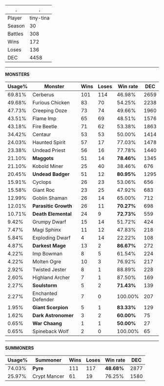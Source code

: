 .|.
|-|-
Player|tiny-tina
Season|30
Battles|308
Wins|172
Loses|136
DEC|4458

---
**MONSTERS**

Usage%|Monster|Wins|Loses|Win rate|DEC|
-|-|-|-|-|-|
69.81%|Cerberus|101|114|46.98%|2659|
49.68%|Furious Chicken|83|70|54.25%|2238|
47.73%|Creeping Ooze|73|74|49.66%|1960|
43.51%|Flame Imp|65|69|48.51%|1576|
43.18%|Fire Beetle|71|62|53.38%|1863|
34.42%|Centaur|53|53|50.00%|1414|
24.03%|Haunted Spirit|57|17|77.03%|1478|
23.38%|Undead Priest|56|16|77.78%|1440|
21.10%|**Maggots**|51|14|**78.46%**|1345|
21.10%|Kobold Miner|25|40|38.46%|676|
20.45%|**Undead Badger**|51|12|**80.95%**|1295|
15.91%|Cyclops|26|23|53.06%|656|
15.58%|Giant Roc|23|25|47.92%|683|
12.99%|Goblin Shaman|26|14|65.00%|712|
12.01%|**Parasitic Growth**|26|11|**70.27%**|698|
10.71%|**Death Elemental**|24|9|**72.73%**|559|
9.42%|Grumpy Dwarf|15|14|51.72%|424|
7.47%|Magi Sphinx|11|12|47.83%|218|
5.84%|Exploding Dwarf|4|14|22.22%|108|
4.87%|**Darkest Mage**|13|2|**86.67%**|272|
4.22%|Imp Bowman|8|5|61.54%|224|
4.22%|Molten Ogre|10|3|76.92%|217|
2.92%|Twisted Jester|8|1|88.89%|228|
2.60%|Highland Archer|7|1|87.50%|169|
2.27%|**Soulstorm**|5|2|**71.43%**|139|
2.27%|Enchanted Defender|7|0|100.00%|207|
1.95%|**Giant Scorpion**|5|1|**83.33%**|129|
1.62%|**Dark Astronomer**|3|2|**60.00%**|75|
0.65%|**War Chaang**|1|1|**50.00%**|27|
0.65%|Spineback Wolf|2|0|100.00%|65|

---
**SUMMONERS**

Usage%|Summoner|Wins|Loses|Win rate|DEC|
-|-|-|-|-|-|
74.03%|**Pyre**|111|117|**48.68%**|2877|
25.97%|Crypt Mancer|61|19|76.25%|1580|
